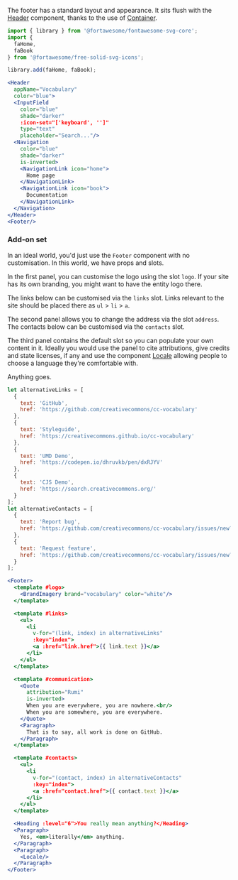 The footer has a standard layout and appearance. It sits flush with the 
[Header](#/Patterns/Header) component, thanks to the use of 
[Container](#/Layouts/Container).

```jsx { "props": { "className": "i18n-enabled contain-content" } }
import { library } from '@fortawesome/fontawesome-svg-core';
import { 
  faHome,
  faBook
} from '@fortawesome/free-solid-svg-icons';

library.add(faHome, faBook);

<Header 
  appName="Vocabulary" 
  color="blue">
  <InputField
    color="blue"
    shade="darker"
    :icon-set="['keyboard', '']"
    type="text"
    placeholder="Search..."/>
  <Navigation
    color="blue"
    shade="darker"
    is-inverted>
    <NavigationLink icon="home">
      Home page
    </NavigationLink>
    <NavigationLink icon="book">
      Documentation
    </NavigationLink>
  </Navigation>
</Header>
<Footer/>
```

### Add-on set

In an ideal world, you'd just use the `Footer` component with no customisation.
In this world, we have props and slots.

In the first panel, you can customise the logo using the slot `logo`. If your
site has its own branding, you might want to have the entity logo there. 

The links below can be customised via the `links` slot. Links relevant to the 
site should be placed there as `ul` > `li` > `a`.

The second panel allows you to change the address via the slot `address`. The
contacts below can be customised via the `contacts` slot.

The third panel contains the default slot so you can populate your own content
in it. Ideally you would use the panel to cite attributions, give credits and
state licenses, if any and use the component [Locale](#/Patterns/Locale)
allowing people to choose a language they're comfortable with.

Anything goes.

```jsx
let alternativeLinks = [ 
  {
    text: 'GitHub',
    href: 'https://github.com/creativecommons/cc-vocabulary'
  },
  {
    text: 'Styleguide',
    href: 'https://creativecommons.github.io/cc-vocabulary'
  },
  {
    text: 'UMD Demo',
    href: 'https://codepen.io/dhruvkb/pen/dxRJYV'
  },
  {
    text: 'CJS Demo',
    href: 'https://search.creativecommons.org/'
  }
];
let alternativeContacts = [
  {
    text: 'Report bug',
    href: 'https://github.com/creativecommons/cc-vocabulary/issues/new?template=bug_report.md&title='
  },
  {
    text: 'Request feature',
    href: 'https://github.com/creativecommons/cc-vocabulary/issues/new?template=feature_request.md&title='
  }
];

<Footer>
  <template #logo>
    <BrandImagery brand="vocabulary" color="white"/>
  </template>

  <template #links>
    <ul>
      <li
        v-for="(link, index) in alternativeLinks"
        :key="index">
        <a :href="link.href">{{ link.text }}</a>
      </li>
    </ul>
  </template>

  <template #communication>
    <Quote
      attribution="Rumi"
      is-inverted>
      When you are everywhere, you are nowhere.<br/>
      When you are somewhere, you are everywhere.
    </Quote>
    <Paragraph>
      That is to say, all work is done on GitHub.
    </Paragraph>
  </template>

  <template #contacts>
    <ul>
      <li
        v-for="(contact, index) in alternativeContacts"
        :key="index">
        <a :href="contact.href">{{ contact.text }}</a>
      </li>
    </ul>
  </template>

  <Heading :level="6">You really mean anything?</Heading>
  <Paragraph>
    Yes, <em>literally</em> anything.
  </Paragraph>
  <Paragraph>
    <Locale/>
  </Paragraph>
</Footer>
```
